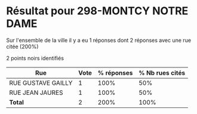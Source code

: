 # Résultat pour 298-MONTCY NOTRE DAME

Sur l'ensemble de la ville il y a eu 1 réponses dont 2 réponses avec une rue citée (200%)

2 points noirs identifiés

| Rue | Vote | % réponses | % Nb rues cités|
|-----|------|------------|----------------|
| RUE GUSTAVE GAILLY | 1 | 100% | 50%|
| RUE JEAN JAURES | 1 | 100% | 50%|
| **Total** | 2 | 200% | 100%|
